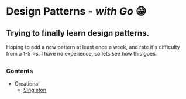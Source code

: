# Design Patterns - *with Go* 😁

## Trying to finally learn design patterns.

Hoping to add a new pattern at least once a week, and rate it's difficulty from a 1-5 ⭐️s. I have no experience, so lets see how this goes.


### Contents
- Creational
  - [Singleton](./creational/singleton/README.md)